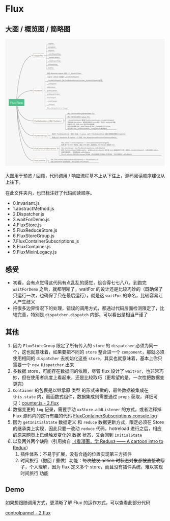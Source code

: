 # Flux

## 大图 / 概览图 / 简略图
![flux-flow](flux-flow.png)

大图用于预览 / 回顾，代码调用 / 响应流程基本上从下往上，源码阅读顺序建议从上往下。

在此文件夹内，也已标注好了代码阅读顺序。

* 0.invariant.js
* 1.abstractMethod.js
* 2.Dispatcher.js
* 3.waitForDemo.js
* 4.FluxStore.js
* 5.FluxReduceStore.js
* 6.FluxStoreGroup.js
* 7.FluxContainerSubscriptions.js
* 8.FluxContainer.js
* 9.FluxMixinLegacy.js

## 感受
* 初看，会有点觉得这代码有点乱乱的感觉，组合得七七八八，到跑完 `waitForDemo` 之后，就都明晰了，waitFor 的设计还是比较巧妙的（既确保了只运行一次，也确保了只在最后运行），就是这 `waitFor` 的命名，比较容易让人产生歧义
* 把很多边界情况下的处理，错误的调用方式，都通过代码层面检测限定了，比较完善，特别是 `dispatcher.dispatch` 内部，可以看出是相当严谨了

## 其他
1. 因为 `FluxStoreGroup` 限定了所有传入的 `store` 的 `dispatcher` 必须为同一个，这也就意味着，如果要把不同的 `store` 整合进一个 `component`，那就必须使用相同的 `dispatcher` 去初始化这些 `store`，其实也就意味着，基本上你只需要一个 `new Dispatcher` 出来
2. 多数据 store，可能存在数据间的依赖，尽管 flux 设计了 `waitFor`，也非常巧妙，但在使用者纬度上看起来，还是比较取巧（更希望的是，一次性把数据变更完）
3. `Container` 的包裹是以继承原 类型 的形式来做的，最终数据被集成在 `this.state` 内，而函数式组件，数据集成则需要通过 `props` 获取，详细可见：[counter.js - 2.flux](https://github.com/Xaber20110202/flux-redux-demo/blob/master/src/2.flux/counter.js)
4. 数据变更的 `log` 记录，需要手动 `xxStore.addListener` 的方式，或者注释掉 Flux 源码内的这行有趣的代码 [FluxContainerSubscriptions console.log](https://github.com/Xaber20110202/FedSource/blob/master/2019.09.19%20flux/7.FluxContainerSubscriptions.js#L79)
5. 因为 `getInitialState` 数据定义 和 `reduce` 数据更新方式，限定必须在 Store 的继承类上实现，因此只要一改动 `reduce` 代码，hotreload 进行之后，相应的原来网页上已经触发变化的 数据 状态，又会回到 `initialState`
6. 以及两外两个缺陷（引用摘自 [《看漫画，学 Redux》 —— A cartoon intro to Redux](https://github.com/jasonslyvia/a-cartoon-intro-to-redux-cn)）
    1. 插件体系：不易于扩展，没有合适的位置实现第三方插件
    2. 时间旅行（撤回 / 重做）功能：~~每次触发 action 时状态对象都被直接改写了~~，个人理解，因为 flux 定义多个 store，而且没有插件系统，难以实现 时间旅行 功能

## Demo
如果想跟随调用方式，更清晰了解 Flux 的运作方式，可以查看此部分代码

[controlpannel - 2.flux](https://github.com/Xaber20110202/flux-redux-demo/tree/master/src/2.flux)